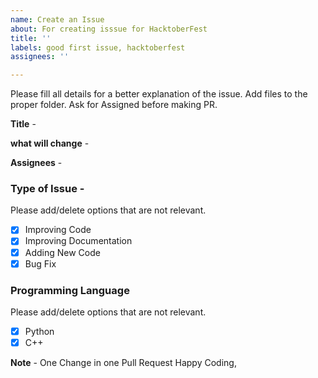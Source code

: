 ```yaml
---
name: Create an Issue
about: For creating isssue for HacktoberFest
title: ''
labels: good first issue, hacktoberfest
assignees: ''

---
```


Please fill all details for a better explanation of the issue. Add files to the proper folder. Ask for Assigned before making PR.

**Title** -

**what will change** -

**Assignees** -

### Type of Issue -

Please add/delete options that are not relevant.

- [x] Improving Code
- [x] Improving Documentation
- [x] Adding New Code
- [x] Bug Fix

### Programming Language

Please add/delete options that are not relevant.

- [x] Python
- [x] C++

**Note** - One Change in one Pull Request
Happy Coding,
